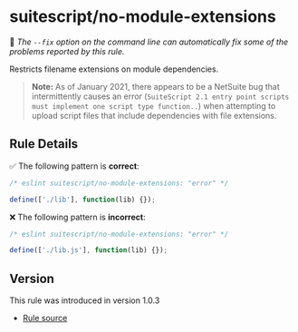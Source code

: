# suitescript/no-module-extensions

:wrench: _The `--fix` option on the command line can automatically fix some of the problems reported by this rule._

Restricts filename extensions on module dependencies.

> **Note:** As of January 2021, there appears to be a NetSuite bug that intermittently causes an error (`SuiteScript 2.1 entry point scripts must implement one script type function..`) when attempting to upload script files that include dependencies with file extensions.

## Rule Details

:white_check_mark: The following pattern is **correct**:

```js
/* eslint suitescript/no-module-extensions: "error" */

define(['./lib'], function(lib) {});
```

:x: The following pattern is **incorrect**:

```js
/* eslint suitescript/no-module-extensions: "error" */

define(['./lib.js'], function(lib) {});
```

## Version

This rule was introduced in version 1.0.3

- [Rule source](../../lib/rules/no-module-extensions.js)
